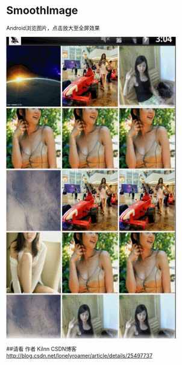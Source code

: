 # SmoothImage
 Android浏览图片，点击放大至全屏效果

 <img src="https://github.com/jiaowenzheng/SmoothImage/raw/master/pic.gif" width="450" height="800"/>

##请看 作者 Kilnn CSDN博客 http://blog.csdn.net/lonelyroamer/article/details/25497737